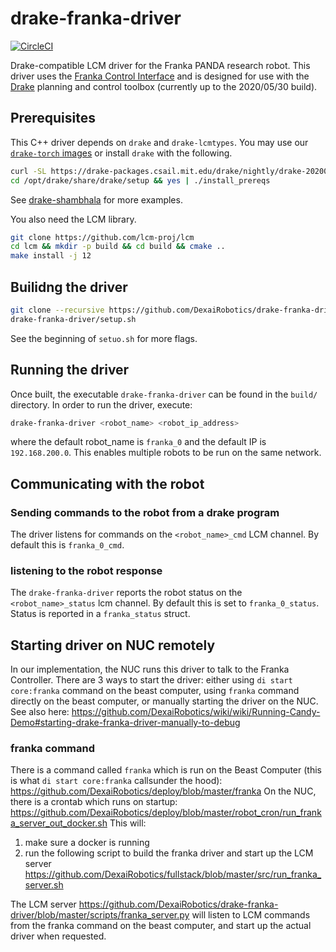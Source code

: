 # drake-franka-driver

[![CircleCI](https://circleci.com/gh/DexaiRobotics/drake-franka-driver.svg?style=shield&circle-token=a122ea0349f6e79f84f549e6155bbbfcf923d7d4)](https://circleci.com/gh/DexaiRobotics/drake-franka-driver)

Drake-compatible LCM driver for the Franka PANDA research robot. This driver uses the [Franka Control Interface](https://frankaemika.github.io/docs/) and is designed for use with the [Drake](https://drake.mit.edu/) planning and control toolbox (currently up to the 2020/05/30 build).

## Prerequisites

This C++ driver depends on `drake` and `drake-lcmtypes`. You may use our [`drake-torch` images](https://github.com/DexaiRobotics/drake-torch) or install `drake` with the following.

```bash
curl -SL https://drake-packages.csail.mit.edu/drake/nightly/drake-20200530-bionic.tar.gz | tar -xzC /opt
cd /opt/drake/share/drake/setup && yes | ./install_prereqs
```

See [drake-shambhala](https://github.com/RobotLocomotion/drake-shambhala) for more examples. 

You also need the LCM library.
```bash
git clone https://github.com/lcm-proj/lcm
cd lcm && mkdir -p build && cd build && cmake ..
make install -j 12
```

## Builidng the driver

```bash
git clone --recursive https://github.com/DexaiRobotics/drake-franka-driver.git`
drake-franka-driver/setup.sh
```

See the beginning of `setuo.sh` for more flags.

## Running the driver

Once built, the executable `drake-franka-driver` can be found in the `build/` directory. In order to run the driver, execute:
```bash
drake-franka-driver <robot_name> <robot_ip_address>
```
where the default robot_name is `franka_0` and the default IP is `192.168.200.0`. This enables multiple robots to be run on the same network. 

## Communicating with the robot

### Sending commands to the robot from a drake program

The driver listens for commands on the `<robot_name>_cmd` LCM channel. By default this is `franka_0_cmd`.

### listening to the robot response

The `drake-franka-driver` reports the robot status on the `<robot_name>_status` lcm channel. By default this is set to `franka_0_status`. Status is reported in a `franka_status` struct.

## Starting driver on NUC remotely
In our implementation, the NUC runs this driver to talk to the Franka Controller.
There are 3 ways to start the driver: either using `di start core:franka` command on the beast computer, using `franka` command directly on the beast computer, or manually starting the driver on the NUC. See also here: https://github.com/DexaiRobotics/wiki/wiki/Running-Candy-Demo#starting-drake-franka-driver-manually-to-debug
### franka command
There is a command called `franka` which is run on the Beast Computer (this is what `di start core:franka` callsunder the hood): https://github.com/DexaiRobotics/deploy/blob/master/franka
On the NUC, there is a crontab which runs on startup: https://github.com/DexaiRobotics/deploy/blob/master/robot_cron/run_franka_server_out_docker.sh
This will:
1) make sure a docker is running
2) run the following script to build the franka driver and start up the LCM server https://github.com/DexaiRobotics/fullstack/blob/master/src/run_franka_server.sh

The LCM server https://github.com/DexaiRobotics/drake-franka-driver/blob/master/scripts/franka_server.py will listen to LCM commands from the franka command on the beast computer, and start up the actual driver when requested.
